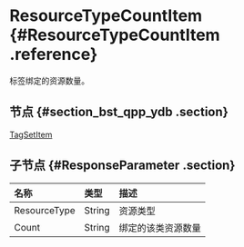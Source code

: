 # ResourceTypeCountItem {#ResourceTypeCountItem .reference}

标签绑定的资源数量。

## 节点 {#section_bst_qpp_ydb .section}

[TagSetItem](cn.zh-CN/API参考/数据类型/TagSetItem.md#)

## 子节点 {#ResponseParameter .section}

|名称|类型|描述|
|:-|:-|:-|
|ResourceType|String|资源类型|
|Count|String|绑定的该类资源数量|

